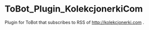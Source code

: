 # ToBot_Plugin_KolekcjonerkiCom
Plugin for ToBot that subscribes to RSS of http://kolekcjonerki.com .
